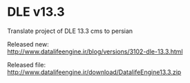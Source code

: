 # DLE v13.3
Translate project of DLE 13.3 cms to persian

Released new:  
http://www.datalifeengine.ir/blog/versions/3102-dle-13.3.html

Released file:  
http://www.datalifeengine.ir/download/DatalifeEngine13.3.zip
